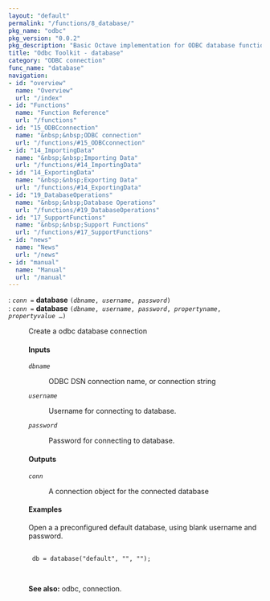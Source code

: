 ```yaml
---
layout: "default"
permalink: "/functions/8_database/"
pkg_name: "odbc"
pkg_version: "0.0.2"
pkg_description: "Basic Octave implementation for ODBC database functionality"
title: "Odbc Toolkit - database"
category: "ODBC connection"
func_name: "database"
navigation:
- id: "overview"
  name: "Overview"
  url: "/index"
- id: "Functions"
  name: "Function Reference"
  url: "/functions"
- id: "15_ODBCconnection"
  name: "&nbsp;&nbsp;ODBC connection"
  url: "/functions/#15_ODBCconnection"
- id: "14_ImportingData"
  name: "&nbsp;&nbsp;Importing Data"
  url: "/functions/#14_ImportingData"
- id: "14_ExportingData"
  name: "&nbsp;&nbsp;Exporting Data"
  url: "/functions/#14_ExportingData"
- id: "19_DatabaseOperations"
  name: "&nbsp;&nbsp;Database Operations"
  url: "/functions/#19_DatabaseOperations"
- id: "17_SupportFunctions"
  name: "&nbsp;&nbsp;Support Functions"
  url: "/functions/#17_SupportFunctions"
- id: "news"
  name: "News"
  url: "/news"
- id: "manual"
  name: "Manual"
  url: "/manual"
---
```

<dl class="first-deftypefn">
<dt class="deftypefn" id="index-database"><span class="category-def">: </span><span><code class="def-type"><var class="var">conn</var> =</code> <strong class="def-name">database</strong> <code class="def-code-arguments">(<var class="var">dbname</var>, <var class="var">username</var>, <var class="var">password</var>)</code><a class="copiable-link" href='#index-database'></a></span></dt>
<dt class="deftypefnx def-cmd-deftypefn" id="index-database-1"><span class="category-def">: </span><span><code class="def-type"><var class="var">conn</var> =</code> <strong class="def-name">database</strong> <code class="def-code-arguments">(<var class="var">dbname</var>, <var class="var">username</var>, <var class="var">password</var>, <var class="var">propertyname</var>, <var class="var">propertyvalue</var> &hellip;)</code><a class="copiable-link" href='#index-database-1'></a></span></dt>
<dd><p>Create a odbc database connection
</p>
<h4 class="subsubheading" id="Inputs">Inputs</h4>
<dl class="table">
<dt><code class="code"><var class="var">dbname</var></code></dt>
<dd><p>ODBC DSN connection name, or connection string
 </p></dd>
<dt><code class="code"><var class="var">username</var></code></dt>
<dd><p>Username for connecting to database.
 </p></dd>
<dt><code class="code"><var class="var">password</var></code></dt>
<dd><p>Password for connecting to database.
 </p></dd>
</dl>

<h4 class="subsubheading" id="Outputs">Outputs</h4>
<dl class="table">
<dt><code class="code"><var class="var">conn</var></code></dt>
<dd><p>A connection object for the connected database
 </p></dd>
</dl>

<h4 class="subsubheading" id="Examples">Examples</h4>
<p>Open a a preconfigured default database, using blank username and password.
 </p><div class="example">
<pre class="example-preformatted"> <code class="code">
 db = database(&quot;default&quot;, &quot;&quot;, &quot;&quot;);
 </code>
 </pre></div>


<p><strong class="strong">See also:</strong> odbc, connection.
 </p></dd></dl>